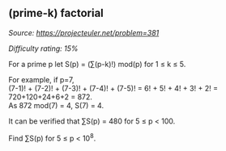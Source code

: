 (prime-k) factorial
-------------------

*Source: https://projecteuler.net/problem=381*


*Difficulty rating: 15%*

For a prime p let S(p) = (∑(p-k)!) mod(p) for 1 ≤ k ≤ 5.

For example, if p=7,\
 (7-1)! + (7-2)! + (7-3)! + (7-4)! + (7-5)! = 6! + 5! + 4! + 3! + 2! =
720+120+24+6+2 = 872.\
 As 872 mod(7) = 4, S(7) = 4.

It can be verified that ∑S(p) = 480 for 5 ≤ p \< 100.

Find ∑S(p) for 5 ≤ p \< 10<sup>8</sup>.
